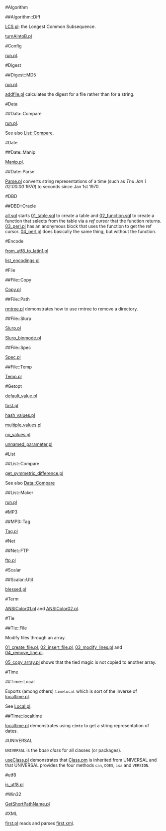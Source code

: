 #Algorithm

##Algorithm::Diff

[LCS.pl](https://raw.github.com/ReneNyffenegger/development_misc/master/perl/cpan/Algorithm/Diff/LCS.pl): the Longest Common Subsequence.

[turnAintoB.pl](https://raw.github.com/ReneNyffenegger/development_misc/master/perl/cpan/Algorithm/Diff/turnAintoB.pl)

#Config

[run.pl](https://raw.github.com/ReneNyffenegger/development_misc/master/perl/cpan/Config/run.pl).

#Digest

##Digest::MD5

[run.pl](https://raw.github.com/ReneNyffenegger/development_misc/master/perl/cpan/Digest/MD5/run.pl).

[addfile.pl](https://raw.github.com/ReneNyffenegger/development_misc/master/perl/cpan/Digest/MD5/addfile.pl) calculates the digest for a file rather than for a string.

#Data

##Data::Compare

[run.pl](https://raw.github.com/ReneNyffenegger/development_misc/master/perl/cpan/Data/Compare/run.pl).

See also [List::Compare](https://github.com/ReneNyffenegger/development_misc/tree/master/perl/cpan/List/Compare).

#Date

##Date::Manip

[Manip.pl](https://raw.github.com/ReneNyffenegger/development_misc/master/perl/cpan/Date/Manip.pl). 

##Date::Parse

[Parse.pl](https://raw.github.com/ReneNyffenegger/development_misc/master/perl/cpan/Date/Parse.pl) converts
string representations of a time (such as *Thu Jan  1 02:00:00 1970*) to seconds since Jan 1st 1970.

#DBD

##DBD::Oracle

[all.sql](https://raw.github.com/ReneNyffenegger/development_misc/master/perl/cpan/DBD/Oracle/ref_cursor/all.sql) starts
[01_table.sql](https://raw.github.com/ReneNyffenegger/development_misc/master/perl/cpan/DBD/Oracle/ref_cursor/01_table.sql) to create a table and
[02_function.sql](https://raw.github.com/ReneNyffenegger/development_misc/master/perl/cpan/DBD/Oracle/ref_cursor/02_function.sql) to create a function that
selects from the table via a *ref cursor* that the function returns.
[03_perl.pl](https://raw.github.com/ReneNyffenegger/development_misc/master/perl/cpan/DBD/Oracle/ref_cursor/03_perl.pl) has an anonymous block that
uses the function to get the ref cursor.
[04_perl.pl](https://raw.github.com/ReneNyffenegger/development_misc/master/perl/cpan/DBD/Oracle/ref_cursor/04_perl.pl) does basically the same thing, but
without the function.


#Encode

[from_utf8_to_latin1.pl](https://raw.github.com/ReneNyffenegger/development_misc/master/perl/cpan/File/Encode/from_utf8_to_latin1.pl)

[list_encodings.pl](https://raw.github.com/ReneNyffenegger/development_misc/master/perl/cpan/File/Encode/list_encodings.pl)

#File

##File::Copy

[Copy.pl](https://raw.github.com/ReneNyffenegger/development_misc/master/perl/cpan/File/Copy/Copy.pl)

##File::Path

[rmtree.pl](https://raw.github.com/ReneNyffenegger/development_misc/master/perl/cpan/File/Path/rmtree.pl) demonstrates how to use rmtree to
remove a directory.

##File::Slurp

[Slurp.pl](https://raw.github.com/ReneNyffenegger/development_misc/master/perl/cpan/File/Slurp/Slurp.pl)

[Slurp_binmode.pl](https://raw.github.com/ReneNyffenegger/development_misc/master/perl/cpan/File/Slurp/Slurp_binmode.pl)

##File::Spec

[Spec.pl](https://raw.github.com/ReneNyffenegger/development_misc/master/perl/cpan/File/Spec/Spec.pl)

##File::Temp

[Temp.pl](https://raw.github.com/ReneNyffenegger/development_misc/master/perl/cpan/File/Temp/Temp.pl)

#Getopt


[default_value.pl](https://raw.github.com/ReneNyffenegger/development_misc/master/perl/cpan/Getopt/Long/default_value.pl)

[first.pl](https://raw.github.com/ReneNyffenegger/development_misc/master/perl/cpan/Getopt/Long/first.pl)

[hash_values.pl](https://raw.github.com/ReneNyffenegger/development_misc/master/perl/cpan/Getopt/Long/hash_values.pl)

[multiple_values.pl](https://raw.github.com/ReneNyffenegger/development_misc/master/perl/cpan/Getopt/Long/multiple_values.pl)

[no_values.pl](https://raw.github.com/ReneNyffenegger/development_misc/master/perl/cpan/Getopt/Long/no_values.pl)

[unnamed_parameter.pl](https://raw.github.com/ReneNyffenegger/development_misc/master/perl/cpan/Getopt/Long/unnamed_parameter.pl)

#List

##List::Compare

[get_symmetric_difference.pl](https://raw.github.com/ReneNyffenegger/development_misc/master/perl/cpan/List/Compare/get_symmetric_difference.pl)

See also [Data::Compare](https://github.com/ReneNyffenegger/development_misc/tree/master/perl/cpan/Data/Compare)

##List::Maker

[run.pl](https://raw.github.com/ReneNyffenegger/development_misc/master/perl/cpan/List/Maker/run.pl)

#MP3

##MP3::Tag

[Tag.pl](https://raw.github.com/ReneNyffenegger/development_misc/master/perl/cpan/MP3/Tag/Tag.pl)

#Net

##Net::FTP

[ftp.pl](https://raw.github.com/ReneNyffenegger/development_misc/master/perl/cpan/Net/FTP/ftp.pl)

#Scalar

##Scalar::Util

[blessed.pl](https://raw.github.com/ReneNyffenegger/development_misc/master/perl/cpan/Scalar/Util/blessed.pl)

#Term

[ANSIColor01.pl](https://raw.github.com/ReneNyffenegger/development_misc/master/perl/cpan/Term/ANSIColor.01.pl) and
[ANSIColor02.pl](https://raw.github.com/ReneNyffenegger/development_misc/master/perl/cpan/Term/ANSIColor.02.pl). 

#Tie

##Tie::File

Modify files through an array.

[01_create_file.pl](https://raw.github.com/ReneNyffenegger/development_misc/master/perl/cpan/Tie/File/01_create_file.pl),
[02_insert_file.pl](https://raw.github.com/ReneNyffenegger/development_misc/master/perl/cpan/Tie/File/02_insert_lines.pl),
[03_modify_lines.pl](https://raw.github.com/ReneNyffenegger/development_misc/master/perl/cpan/Tie/File/03_modify_lines.pl) and
[04_remove_line.pl](https://raw.github.com/ReneNyffenegger/development_misc/master/perl/cpan/Tie/File/04_remove_line.pl).

[05_copy_array.pl](https://raw.github.com/ReneNyffenegger/development_misc/master/perl/cpan/Tie/File/05_copy_array.pl) shows that the tied magic
is not copied to another array.

#Time

##Time::Local

Exports (among others) `timelocal` which is sort of the inverse of
[localtime.pl](https://raw.github.com/ReneNyffenegger/development_misc/master/perl/language/functions/localtime.pl).

See [Local.pl](https://raw.github.com/ReneNyffenegger/development_misc/master/perl/cpan/Time/Local.pl).

##Time::localtime

[localtime.pl](https://raw.github.com/ReneNyffenegger/development_misc/master/perl/language/Time/localtime.pl) demonstrates
using `cimte` to get a string representation of dates.


#UNIVERSAL

`UNIVERSAL` is the *base class* for all classes (or packages).

[useClass.pl](https://raw.github.com/ReneNyffenegger/development_misc/master/perl/cpan/UNIVERSAL/useClass.pl) demonstrates that 
[Class.pm](https://raw.github.com/ReneNyffenegger/development_misc/master/perl/cpan/UNIVERSAL/Class.pm) is inherited from UNIVERSAL and
that UNIVERSAL provides the four methods `can`, `DOES`, `isa` and `VERSION`.


#utf8

[is_utf8.pl](https://raw.github.com/ReneNyffenegger/development_misc/master/perl/cpan/utf8/is_utf8.pl)

#Win32

[GetShortPathName.pl](https://raw.github.com/ReneNyffenegger/development_misc/master/perl/cpan/Win32/GetShortPathName.pl)

#XML

[first.pl](https://raw.github.com/ReneNyffenegger/development_misc/master/perl/cpan/XML/Parser/first.pl) reads and parses
[first.xml](https://raw.github.com/ReneNyffenegger/development_misc/master/perl/cpan/XML/Parser/first.xml).
